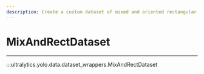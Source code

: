 ```yaml
---
description: Create a custom dataset of mixed and oriented rectangular objects with Ultralytics YOLO's MixAndRectDataset.
---
```


# MixAndRectDataset
---
:::ultralytics.yolo.data.dataset_wrappers.MixAndRectDataset
<br><br>